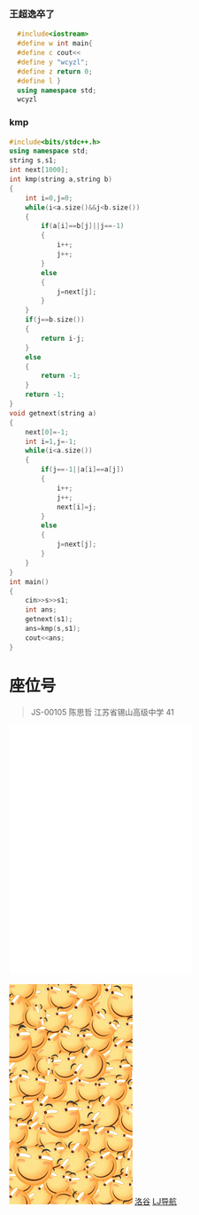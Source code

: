 ### 王超逸卒了
```cpp
  #include<iostream>
  #define w int main{
  #define c cout<<
  #define y "wcyzl";
  #define z return 0;
  #define l }
  using namespace std;
  wcyzl
```
### kmp
```cpp
#include<bits/stdc++.h>
using namespace std;
string s,s1;
int next[1000];
int kmp(string a,string b)
{
	int i=0,j=0;
	while(i<a.size()&&j<b.size())
	{
		if(a[i]==b[j]||j==-1)
		{
			i++;
			j++;
		}
		else
		{
			j=next[j];
		}
	}
	if(j==b.size())
	{
		return i-j;
	}
	else
	{
		return -1;
	}
	return -1;
}
void getnext(string a)
{
	next[0]=-1;
	int i=1,j=-1;
	while(i<a.size())
	{
		if(j==-1||a[i]==a[j])
		{
			i++;
			j++;
			next[i]=j;
		}
		else
		{
			j=next[j];
		}
	}
}
int main()
{
	cin>>s>>s1;
	int ans;
	getnext(s1);
	ans=kmp(s,s1);
	cout<<ans;
}
```
# 座位号
> JS-00105	陈思哲	江苏省锡山高级中学	41

<iframe frameborder="no" border="0" marginwidth="0" marginheight="0" width=330 height=450 src="//music.163.com/outchain/player?type=0&id=2608900869&auto=1&height=430"></iframe>

![](/huaji.png)
[洛谷](https://www.luogu.com.cn)
[LJ导航](https://kuzusy.github.io)

